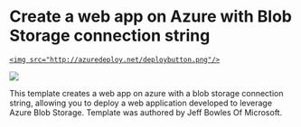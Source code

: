 # Create a web app on Azure with Blob Storage connection string<a href="https://portal.azure.com/#create/Microsoft.Template/uri/https%3A%2F%2Fraw.githubusercontent.com%2FAzure%2Fazure-quickstart-templates%2Fmaster%2Fwebapp-with-blobconnection%2Fazuredeploy.json" target="_blank">
    <img src="http://azuredeploy.net/deploybutton.png"/>
</a>
<a href="http://armviz.io/#/?load=https%3A%2F%2Fraw.githubusercontent.com%2FAzure%2Fazure-quickstart-templates%2Fmaster%2Fwebapp-with-blobconnection%2Fazuredeploy.json" target="_blank">
    <img src="http://armviz.io/visualizebutton.png"/>
</a>

This template creates a web app on azure with a blob storage connection string, allowing you to deploy a web application developed to leverage Azure Blob Storage. Template was authored by Jeff Bowles Of Microsoft. 
